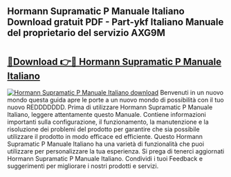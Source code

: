 ## Hormann Supramatic P Manuale Italiano Download gratuit PDF - Part-ykf Italiano Manuale del proprietario del servizio AXG9M

# <h2><a href="http://dfgt4s.blite.top/?on=Hormann+Supramatic+P+Manuale+Italiano">🔗Download 👉🔴 Hormann Supramatic P Manuale Italiano</a></h2>

[![Hormann Supramatic P Manuale Italiano download](https://i.imgur.com/lujVjoI.png)](http://dfgt4s.blite.top/?on=Hormann+Supramatic+P+Manuale+Italiano)
Benvenuti in un nuovo mondo questa guida apre le porte a un nuovo mondo di possibilità con il tuo nuovo REDDDDDDD. Prima di utilizzare Hormann Supramatic P Manuale Italiano, leggere attentamente questo Manuale. Contiene informazioni importanti sulla configurazione, il funzionamento, la manutenzione e la risoluzione dei problemi del prodotto per garantire che sia possibile utilizzare il prodotto in modo efficace ed efficiente. Questo Hormann Supramatic P Manuale Italiano ha una varietà di funzionalità che puoi utilizzare per personalizzare la tua esperienza. Si prega di tenerci aggiornati Hormann Supramatic P Manuale Italiano. Condividi i tuoi Feedback e suggerimenti per migliorare i nostri prodotti e servizi.
